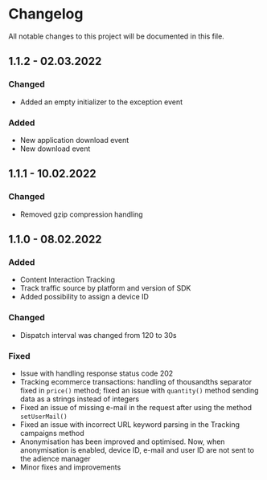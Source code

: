 # Changelog
All notable changes to this project will be documented in this file.

## 1.1.2 - 02.03.2022

### Changed
  
- Added an empty initializer to the exception event

### Added

- New application download event
- New download event

## 1.1.1 - 10.02.2022

### Changed
  
- Removed gzip compression handling
 
## 1.1.0 - 08.02.2022
   
### Added

- Content Interaction Tracking
- Track traffic source by platform and version of SDK
- Added possibility to assign a device ID
 
### Changed
  
- Dispatch interval was changed from 120 to 30s
 
### Fixed
 
- Issue with handling response status code 202 
- Tracking ecommerce transactions: handling of thousandths separator fixed in `price()` method; fixed an issue with `quantity()` method sending data as a strings instead of integers
- Fixed an issue of missing e-mail in the request after using the method `setUserMail()` 
- Fixed an issue with incorrect URL keyword parsing in the Tracking campaigns method
- Anonymisation has been improved and optimised. Now, when anonymisation is enabled, device ID, e-mail and user ID are not sent to the adience manager
- Minor fixes and improvements